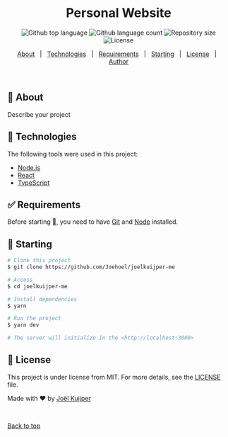 <h1 align="center">Personal Website</h1>

<p align="center">
  <img alt="Github top language" src="https://img.shields.io/github/languages/top/Joehoel/joelkuijper-me?color=56BEB8">

  <img alt="Github language count" src="https://img.shields.io/github/languages/count/Joehoel/joelkuijper-me?color=56BEB8">

  <img alt="Repository size" src="https://img.shields.io/github/repo-size/Joehoel/joelkuijper-me?color=56BEB8">

  <img alt="License" src="https://img.shields.io/github/license/Joehoel/joelkuijper-me?color=56BEB8">

  <!-- <img alt="Github issues" src="https://img.shields.io/github/issues/Joehoel/joelkuijper-me?color=56BEB8" /> -->

  <!-- <img alt="Github forks" src="https://img.shields.io/github/forks/Joehoel/joelkuijper-me?color=56BEB8" /> -->

  <!-- <img alt="Github stars" src="https://img.shields.io/github/stars/Joehoel/joelkuijper-me?color=56BEB8" /> -->
</p>

<!-- Status -->

<!-- <h4 align="center">
	🚧  Joelkuijper Me 🚀 Under construction...  🚧
</h4>

<hr> -->

<p align="center">
  <a href="#dart-about">About</a> &#xa0; | &#xa0;
  <a href="#rocket-technologies">Technologies</a> &#xa0; | &#xa0;
  <a href="#white_check_mark-requirements">Requirements</a> &#xa0; | &#xa0;
  <a href="#checkered_flag-starting">Starting</a> &#xa0; | &#xa0;
  <a href="#memo-license">License</a> &#xa0; | &#xa0;
  <a href="https://github.com/Joehoel" target="_blank">Author</a>
</p>

<br>

## :dart: About

Describe your project

## :rocket: Technologies

The following tools were used in this project:

- [Node.js](https://nodejs.org/en/)
- [React](https://pt-br.reactjs.org/)
- [TypeScript](https://www.typescriptlang.org/)

## :white_check_mark: Requirements

Before starting :checkered_flag:, you need to have [Git](https://git-scm.com) and [Node](https://nodejs.org/en/) installed.

## :checkered_flag: Starting

```bash
# Clone this project
$ git clone https://github.com/Joehoel/joelkuijper-me

# Access
$ cd joelkuijper-me

# Install dependencies
$ yarn

# Run the project
$ yarn dev

# The server will initialize in the <http://localhost:3000>
```

## :memo: License

This project is under license from MIT. For more details, see the [LICENSE](LICENSE.md) file.

Made with :heart: by <a href="https://github.com/Joehoel" target="_blank">Joël Kuijper</a>

&#xa0;

<a href="#top">Back to top</a>
